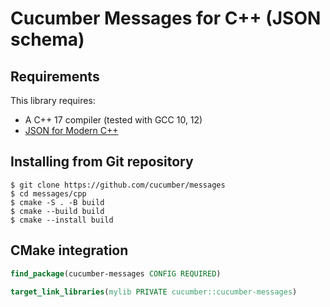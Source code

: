 # Cucumber Messages for C++ (JSON schema)

## Requirements

This library requires:
- A C++ 17 compiler (tested with GCC 10, 12)
- [JSON for Modern C++](https://json.nlohmann.me/)

## Installing from Git repository

```shell
$ git clone https://github.com/cucumber/messages
$ cd messages/cpp
$ cmake -S . -B build
$ cmake --build build
$ cmake --install build
```

## CMake integration

```cmake
find_package(cucumber-messages CONFIG REQUIRED)

target_link_libraries(mylib PRIVATE cucumber::cucumber-messages)
```
